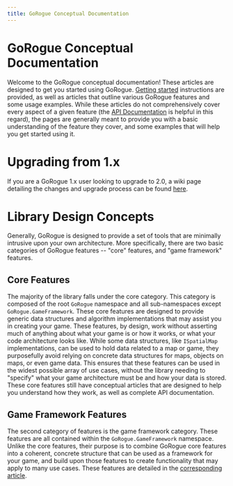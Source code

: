 ```yaml
---
title: GoRogue Conceptual Documentation
---
```


# GoRogue Conceptual Documentation
Welcome to the GoRogue conceptual documentation!  These articles are designed to get you started using GoRogue.  [Getting started](~/articles/getting-started.md) instructions are provided, as well as articles that outline various GoRogue features and some usage examples.  While these articles do not comprehensively cover every aspect of a given feature (the [API Documentation](~/api/index.md) is helpful in this regard), the pages are generally meant to provide you with a basic understanding of the feature they cover, and some examples that will help you get started using it.

# Upgrading from 1.x
If you are a GoRogue 1.x user looking to upgrade to 2.0, a wiki page detailing the changes and upgrade process can be found [here](~/articles/1-to-2-upgrade-guide.md).

# Library Design Concepts
Generally, GoRogue is designed to provide a set of tools that are minimally intrusive upon your own architecture.  More specifically, there are two basic categories of GoRogue features -- "core" features, and "game framework" features.

## Core Features
The majority of the library falls under the core category.  This category is composed of the root `GoRogue` namespace and all sub-namespaces except `GoRogue.GameFramework`.  These core features are designed to provide generic data structures and algorithm implementations that may assist you in creating your game.  These features, by design, work without asserting much of anything about what your game is or how it works, or what your code architecture looks like.  While some data structures, like `ISpatialMap` implementations, can be used to hold data related to a map or game, they purposefully avoid relying on concrete data structures for maps, objects on maps, or even game data.  This ensures that these features can be used in the widest possible array of use cases, without the library needing to "specify" what your game architecture must be and how your data is stored.  These core features still have conceptual articles that are designed to help you understand how they work, as well as complete API documentation.

## Game Framework Features
The second category of features is the game framework category. These features are all contained within the `GoRogue.GameFramework` namespace. Unlike the core features, their purpose is to combine GoRogue core features into a coherent, concrete structure that can be used as a framework for your game, and build upon those features to create functionality that may apply to many use cases. These features are detailed in the [corresponding article](~/articles/game-framework.md).